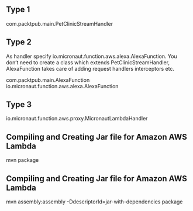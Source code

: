 

## Type 1
com.packtpub.main.PetClinicStreamHandler

## Type 2
As handler specify io.micronaut.function.aws.alexa.AlexaFunction. You don’t need to create a class which extends PetClinicStreamHandler, AlexaFunction takes care of adding request handlers interceptors etc.

com.packtpub.main.AlexaFunction
io.micronaut.function.aws.alexa.AlexaFunction

## Type 3
io.micronaut.function.aws.proxy.MicronautLambdaHandler

## Compiling and Creating Jar file for Amazon AWS Lambda
mvn package

## Compiling and Creating Jar file for Amazon AWS Lambda
mvn assembly:assembly -DdescriptorId=jar-with-dependencies package

